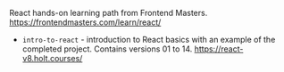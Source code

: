 React hands-on learning path from Frontend Masters. https://frontendmasters.com/learn/react/

- `intro-to-react` - introduction to React basics with an example of the completed project. Contains versions 01 to 14. https://react-v8.holt.courses/
